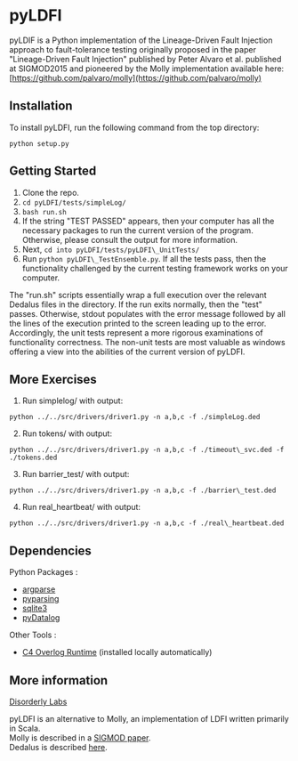 # pyLDFI

pyLDIF is a Python implementation of the Lineage-Driven Fault Injection approach to fault-tolerance testing originally proposed in the paper "Lineage-Driven Fault Injection" published by Peter Alvaro et al. published at SIGMOD2015 and pioneered by the Molly implementation available here: [https://github.com/palvaro/molly](https://github.com/palvaro/molly)

## Installation

To install pyLDFI, run the following command from the top directory:
```
python setup.py
```

## Getting Started

1. Clone the repo.
2. ```cd pyLDFI/tests/simpleLog/```
3. ```bash run.sh```
4. If the string "TEST PASSED" appears, then your computer has all the necessary packages to run the current version of the program. Otherwise, please consult the output for more information.
5. Next, ```cd into pyLDFI/tests/pyLDFI\_UnitTests/```
6. Run ```python pyLDFI\_TestEnsemble.py```. If all the tests pass, then the functionality challenged by the current testing framework works on your computer.

The "run.sh" scripts essentially wrap a full execution over the relevant Dedalus files in the directory. If the run exits normally, then the "test" passes. Otherwise, stdout populates with the error message followed by all the lines of the execution printed to the screen leading up to the error. Accordingly, the unit tests represent a more rigorous examinations of functionality correctness. The non-unit tests are most valuable as windows offering a view into the abilities of the current version of pyLDFI.

## More Exercises

1. Run simplelog/ with output:
```
python ../../src/drivers/driver1.py -n a,b,c -f ./simpleLog.ded
```
2. Run tokens/ with output: 
```
python ../../src/drivers/driver1.py -n a,b,c -f ./timeout\_svc.ded -f ./tokens.ded
```
3. Run barrier\_test/ with output: 
```
python ../../src/drivers/driver1.py -n a,b,c -f ./barrier\_test.ded
```
4. Run real\_heartbeat/ with output: 
```
python ../../src/drivers/driver1.py -n a,b,c -f ./real\_heartbeat.ded
```

## Dependencies
Python Packages :
  * [argparse](https://pypi.python.org/pypi/argparse)
  * [pyparsing](http://pyparsing.wikispaces.com/Download+and+Installation)
  * [sqlite3](https://docs.python.org/2/library/sqlite3.html)
  * [pyDatalog](https://sites.google.com/site/pydatalog/installation)

Other Tools :
  * [C4 Overlog Runtime](https://sites.google.com/site/pydatalog/installation://github.com/bloom-lang/c4) (installed locally automatically)

## More information

[Disorderly Labs](https://disorderlylabs.github.io)

pyLDFI is an alternative to Molly, an implementation of LDFI written primarily in Scala.<br />
Molly is described in a [SIGMOD paper](http://people.ucsc.edu/~palvaro/molly.pdf).<br />
Dedalus is described [here](http://www.eecs.berkeley.edu/Pubs/TechRpts/2009/EECS-2009-173.html).
